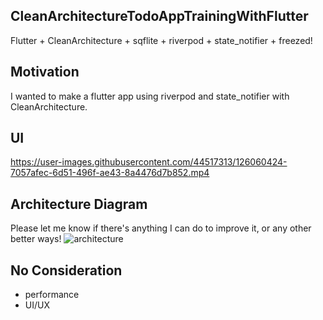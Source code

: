 ## CleanArchitectureTodoAppTrainingWithFlutter
Flutter + CleanArchitecture + sqflite + riverpod + state_notifier + freezed!

## Motivation
I wanted to make a flutter app using riverpod and state_notifier with CleanArchitecture.

## UI
https://user-images.githubusercontent.com/44517313/126060424-7057afec-6d51-496f-ae43-8a4476d7b852.mp4

## Architecture Diagram
Please let me know if there's anything I can do to improve it, or any other better ways!
![architecture](https://user-images.githubusercontent.com/44517313/126060852-c398fd5f-6984-48b6-b3fe-c5690638c229.png)

## No Consideration
- performance
- UI/UX

